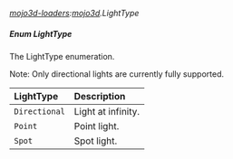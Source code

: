 _[mojo3d-loaders](../../modules/mojo3d-loaders/mojo3d-loaders-module.md):[mojo3d](../../modules/mojo3d/mojo3d-module.md).LightType_
##### Enum LightType
The LightType enumeration.

Note: Only directional lights are currently fully supported.

| LightType		| Description
|:--------------|:-----------
| `Directional`	| Light at infinity.
| `Point`		| Point light.
| `Spot`		| Spot light.

